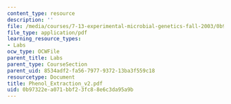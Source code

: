 ```yaml
---
content_type: resource
description: ''
file: /media/courses/7-13-experimental-microbial-genetics-fall-2003/0b97322ea071bbf23fc88e6c3da95a9b_Phenol_Extraction_v2.pdf
file_type: application/pdf
learning_resource_types:
- Labs
ocw_type: OCWFile
parent_title: Labs
parent_type: CourseSection
parent_uid: 8534adf2-fa56-7977-9372-13ba3f559c18
resourcetype: Document
title: Phenol_Extraction_v2.pdf
uid: 0b97322e-a071-bbf2-3fc8-8e6c3da95a9b
---
```

